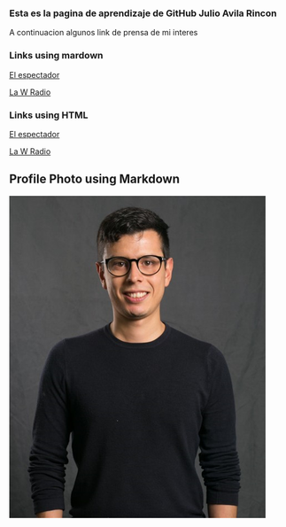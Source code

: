 ### Esta es la pagina de aprendizaje de GitHub Julio Avila Rincon 
A continuacion algunos link de prensa de mi interes 
### Links using mardown 
[El espectador](https://www.elespectador.com/)

[La W Radio](https://www.wradio.com.co/)

### Links using  HTML 

<a href="https://www.elespectador.com" target="_blank">El espectador</a>

<a href="https://www.wradio.com.co" target="_blank">La W Radio</a>

## Profile Photo using Markdown 
![Profile pohto color](https://github.com/Jcavilarincon/github_Jcavilarincon2.github.io/blob/main/foto%20a%20color.png#:~:text=a%20color.jpeg-,foto%20a%20color.png,-index.md "Profile Photo") 
